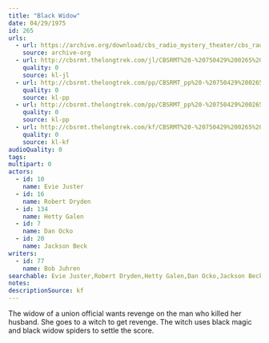 ```yaml
---
title: "Black Widow"
date: 04/29/1975
id: 265
urls: 
  - url: https://archive.org/download/cbs_radio_mystery_theater/cbs_radio_mystery_theater-0251-0300.zip/cbs_radio_mystery_theater-0251-0300%2Fcbsrmt_0265_black_widow.mp3
    source: archive-org
  - url: http://cbsrmt.thelongtrek.com/jl/CBSRMT%20-%20750429%200265%20Black%20Widow_jl.mp3
    quality: 0
    source: kl-jl
  - url: http://cbsrmt.thelongtrek.com/pp/CBSRMT_pp%20-%20750429%200265%20Black%20Widow%20(1).mp3
    quality: 0
    source: kl-pp
  - url: http://cbsrmt.thelongtrek.com/pp/CBSRMT_pp%20-%20750429%200265%20Black%20Widow%20(2).mp3
    quality: 0
    source: kl-pp
  - url: http://cbsrmt.thelongtrek.com/kf/CBSRMT%20-%20750429%200265%20Black%20Widow_kf.mp3
    quality: 0
    source: kl-kf
audioQuality: 0
tags: 
multipart: 0
actors:  
  - id: 10
    name: Evie Juster  
  - id: 16
    name: Robert Dryden  
  - id: 134
    name: Hetty Galen  
  - id: 7
    name: Dan Ocko  
  - id: 20
    name: Jackson Beck
writers:  
  - id: 77
    name: Bob Juhren
searchable: Evie Juster,Robert Dryden,Hetty Galen,Dan Ocko,Jackson Beck Bob Juhren
notes: 
descriptionSource: kf
---
```

The widow of a union official wants revenge on the man who killed her husband. She goes to a witch to get revenge. The witch uses black magic and black widow spiders to settle the score.